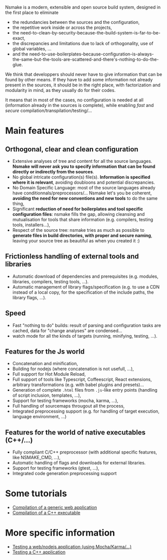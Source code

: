 Nsmake is a modern, extensible and open source build system, designed in the first place to eliminate
* the redundancies between the sources and the configuration,
* the repetitive work inside or across the projects,
* the need-to-clean-by-security-because-the-build-system-is-far-to-be-exact,
* the discrepancies and limitations due to lack of orthogonality, use of global variables, ...
* and the need-to-use-boilerplates-because-configuration-is-always-the-same-but-the-tools-are-scattered-and-there's-nothing-to-do-the-glue.

<!--The goal is to "automate the automation", while taking care of *speed*, *exactness* and *orthogonality*.-->

We think that developpers should never have to give information that can be found by other means. If they have to add some information not already present in the sources, it should be in the right place, with factorization and modularity in mind, as they usually do for their codes.

<!--Furthermore, nsmake is
* **fast**: it works with a server and with micro-services, enabling parallelism, specialization and fast startup times for all the kinds of target,
* **exact/secure**: dependencies are dynamic (notably for code generators) and cover a maximum of possibilities,
* **fully featured** for as many fields as possible (web, compiled languages, ...).-->

It means that in most of the cases, no configuration is needed at all (information already in the sources is complete), while enabling *fast* and *secure* compilation/transpilation/testing/...

# Main features

## Orthogonal, clear and clean configuration

* Extensive analyses of tree and content for all the source languages. **Nsmake will never ask you to specify information that can be found directly or indirectly from the sources**.
* No global intricate configuration(s) file(s). **Information is specified where it is relevant**, avoiding doubloons and potential discrepancies.
* No Domain Specific Language: most of the source languages already have conditionnals/preprocessors/... Nsmake let's you be coherent, **avoiding the need for new conventions and new tools** to do the same thing,
* Significant **reduction of need for boilerplates and tool specific configuration files**: nsmake fills the gap, allowing cleansing and mutualisation for tools that share information (e.g. compilers, testing tools, installers...),
* Respect of the source tree: nsmake tries as much as possible to **generate files in build directories, with proper and secure naming**, leaving your source tree as beautiful as when you created it :)

## Frictionless handling of external tools and libraries

* Automatic download of dependencies and prerequisites (e.g. modules, libraries, compilers, testing tools, ...).
* Automatic management of library flags/specification (e.g. to use a CDN instead of a local copy, for the specification of the include paths, the library flags, ...).

## Speed

* Fast "nothing to do" builds: result of parsing and configuration tasks are cached, data for "change analyses" are condensed...
* watch mode for all the kinds of targets (running, minifying, testing, ...).

## Features for the Js world

* Concatenation and minification,
* Building for nodejs (where concatenation is not usefull, ...),
* Full support for Hot Module Reload,
* Full support of tools like Typescript, Coffeescript, React extensions, arbitrary transformations (e.g. with babel plugins and presets)...
* Generation of complete `.html` files from `.js`-like entry points (handling of script inclusion, templates, ...),
* Support for testing frameworks (mocha, karma, ...),
* Full handling of sourcemaps througout all the process,
* Integrated preprocessing support (e.g. for handling of target execution, language environment, ...)

## Features for the world of native executables (C++/...)

* Fully compliant C/C++ preprocessor (with additional specific features, like NSMAKE_CMD, ...),
* Automatic handling of flags and downloads for external libraries.
* Support for testing frameworks (gtest, ...),
* Integrated code generation preprocessing support

# Some tutorials

* [Compilation of a generic web application](https://github.com/hleclerc/nsmake/wiki/Tutorial:-compilation-of-a-generic-web-application)
* [Compilation of a C++ executable](https://github.com/hleclerc/nsmake/wiki/Tutorial:-compilation-of-a-C---executable)

# More specific information

* [Testing a web/nodejs application (using Mocha/Karma/...)](https://github.com/hleclerc/nsmake/wiki/Testing-your-code-with-Mocha,-Karma,-Chai...)
* [Testing a C++ application](https://github.com/hleclerc/nsmake/wiki/Tutorial:-compilation-of-a-CPP-executable)

<!-- * NSMake is friendly with code generation. For instance, a lot of tools make a first pass to find the dependencies, but this is incompatible with code generation where the result changes the graph. NSMake uses dynamic dependencies and the concept of "additional children" (nodes created during the compilation). Furthermore, it is bundled with "generators" that allow different kind of code generation. -->

<!-- It replaces tools like [webpack](https://webpack.github.io/docs/), [cmake](https://cmake.org/), [grunt](http://gruntjs.com/getting-started), [scons](http://scons.org/), [gulp](http://gulpjs.com/), [brunch](http://brunch.io/)... -->

<!-- NSMake uses

Most of the build systems need the developers to **re**-declare their stuff in scripts, ending with doubloons, scattering and possible discrepancies with the information. For example, typing `#include <foo.h>` in C++ surely means that
- if there is a `foo.cpp`, we will need the associated symbols (unless, well, there is clutter in the directories :) ), and so on recursively. It is unfortunate to have to add it manually in the build specifications...
- if `foo.h` cannot be found, it may have to be downloaded. If the build system is able to find it by itself (because it has to parse the files) and able to launch the download commands, it is sad for the developers to have to maintain manually a list of dependencies, and ask the user to manually launch a dependency update command before the compilation ones...
- with the same idea, if `foo.h` is known to be associated with a library (`libbar.so` for instance), it is regrettable for the developers to have to specify `-lbar -Lpath` manually in another place(s)...
- if there is a `foo.h.in.py` (or whatever convention you like for code generation), it is clear that we may need to generate `foo.h` and well... code generation has always been the Cinderella of build systems (more on this below).
- etc, etc (this list can actually become very long)...

NSMake try to solve these issues by avoiding the scattering of information, and using automation as much as possible. The result is that most of the projects do not need any script for the build specifications, hence the name (abbreviation of "No Script Make").

Moreover, NSMake is friendly with **code generation**, notably by enabling interruptible parsing/execution (e.g. if a file to be generated is needed during parsing) and *dynamic* dependencies (targets may for instance welcome additional children, added during execution).

Of course, NSMake is designed to execute fast (proper caching, "deep" multithreading, fast parsers, etc...). Large projects are welcome.

NSMake is not focused on a particular language but included rules are currently mainly for the JS and C++ worlds. Nevertheless, all requests for new language support are welcome :)

NSMake is a work in progress, a stable version should be available for October 2016. If you have comments, requests or ideas, do not hesitate! -->

<!--

# C/C++ Illustration

This section focuses on the C++ language. If you care more about JS or other languages, feel free to skip it.
Let us consider the following example:

```cpp
// foo.cpp
#include "bar.h"
int main() {
    fun();
}
```

```cpp
// bar.h
#pragma once
void fun();
```

```cpp
// bar.cpp
void fun() {}
```

If in the command line, we type

```bash
nsmake foo.cpp
```

It will execute something like:

```bash
g++ -c -o nsmake/build/bar_GHACFECCGGFDGGHA.o bar.cpp
g++ -c -o nsmake/build/foo_AAAEDGEGFHEHBBAA.o foo.cpp
g++ -o nsmake/build/CECEGFEDFEGCEGCF.exe nsmake/build/foo_AAAEDGEGFHEHBBAA.o nsmake/build/bar_GHACFECCGGFDGGHA.o
nsmake/build/CECEGFEDFEGCEGCF.exe
```

`nsmake` works by "missions" and the default mission for a `.cpp` file is to make an executable (with the dependencies) and run it (by default, if works the same for javascript, python, etc...). "Missions" can be specified using the `-m` flag (`-m help` for a list of possible missions, for instance `-m clean` to clean the `build` and `cmd` dirs) and cover a variety of tasks (creation of a library, minification, run the tests, ...), that can be extended.

As one can see, the dependencies of `foo.cpp` are automatically added. The letters added for the build names are chosen to avoid collision while enabling cohabitation between several versions (e.g. for different flags like levels of optimization, etc...).

To make an executable without running it, one can type

```bash
nsmake -m exe -o foo foo.cpp # -o means "output name"
```

## Flags

Here is an example of how to insert nsmake commands inside sourcefiles:

```cpp
// foo.cpp
//// nsmake global cpp_flag -O2
...
```

```cpp
// bar.cpp
//// nsmake cxx_name clang++
...
```

And in the command line:

```bash
nsmake --cpp-flag -g3 foo.cpp
```

The preceding files and command will produce something like:

```bash
clang++ -g3 -O2 -c -o nsmake/build/bar_ABADECDBHCDHFHFC.o bar.cpp
g++ -g3 -O2 -c -o nsmake/build/foo_EBABHACEHAFCAFFH.o foo.cpp
g++ -o nsmake/build/EABFDADCGFGHEEED.exe nsmake/build/foo_EBABHACEHAFCAFFH.o nsmake/build/bar_ABADECDBHCDHFHFC.o
nsmake/build/EABFDADCGFGHEEED.exe
```

It illustrate the two possible ways to add flags:
* directly into the sources (eventually with the keyword `global` to spread outside the source)
* or via the command line.

### List of C/C++ nsmake flags

* `cpp_flag`: add a flag for the compiler
* `gpu_flag`: add a flag for the nvcc compiler
* `cxx_name`: name of the compiler
* `inc_path`: add an include path (for nsmake and the chosen compilers)
* `lib_path`: add a library path (for nsmake and the chosen linkers)
* `lib_name`: add a library (same name as with the `-l` gcc/clang/icc/... flag)
* `loca_lib`: add a library handled by nsmake (see [Libraries](#libraries))
* `ld_flag` : add a flag for the linker
* `ld_name` : name of the linker

## Conditions

Here are the main possibilities:
* the preprocessor directives are fully understood by the parsers of `nsmake`. It implies that `#if`, `#else`, `#elif` can be used to activate/disable flags, as in:

```cpp
#if defined( _WIN32 ) || defined( _WIN64 )
//// nsmake cpp_flag some_specific_flag
#else
//// nsmake cpp_flag something_else
#endif
```

* Files containing flags can of course be generated, and can be generated by any language (see [Code generation](#code-generation) for details). For instance, if you like python:

```py
# myflags.h.in.py
import os
if os.name == "nt":
    print( "//// nsmake cpp_flag some_specific_flag" )
else:
    print( "//// nsmake cpp_flag something_else" )
```

* Global flags can also be specified in the command line. If for instance one use a `Makefile` to store the project commands, one can write something like:

```sh
debug:
    nsmake -g3 foo
opt:
    nsmake -O3 foo
```

Some cpp flags are natively understood by nsmake (see the file `src/NSMake/GeneratorCpp`). If not registered, it is possible to use `cpp-flag` or `ld-flag` to send specific flags to the compiler and to the linker. Here is a list of flags that are handled for C/C++:

```
-I [ --include-path ] arg Add the directory arg to the list of directories to
                          be searched for header files
-L [ --library-path ] arg Add the directory arg to the list of directories to
                          be searched for libraries
-D [ --define ] arg       Macro definition
-g [ --debug-level ] arg  Set debug level
-O [ --opt-level ] arg    Set optimization level
--cxx arg                 Set default C++ compiler
--ld arg                  Set default linker
--cpp-flag arg            Add flags to the C++ compiler
--lnk-flag arg            Add flags to the linker
```

## Internal Libraries

```cpp
//// nsmake loca_lib foo.h
```

in a source means that `foo.h` and its dependencies (`.h`, `.cpp`, ...) should be compiled in a separate library.

## External libraries

Each time nsmake finds the need for an external include, it looks if it is possible to automatically add the needed flags.

Nsmake use the `.yaml` files in `${PROJECT}/nsmake/cpp_decl/`, `~/.config/nsmake/cpp_decl/` and `/usr/share/nsmake/cpp_decl/`. They define flags and download instruction (used of course only if the headers are not found).

For instance, if one of these directory contain a file like:

```yaml
includes: [ libxml/tree.h libxml/parser.h ]
flag_sets:
  - systems:   [] # the same flag set can be used for all the systems. Typical value: win32
    inc_paths: [ ext/libxml2/include/libxml2, /usr/include/libxml2 ]
    lib_paths: [ ext/libxml2/lib ]
    lib_names: [ xml2 ] # flag names correspond to nsmake commands (e.g. ld_flags, ...)
load_sets:
  - systems: [ Ubuntu, Debian ]
    command: apt-get install libxml2-dev
    root:    true # this variant will be used only if --no-root has not been specified in the command line
  - systems: [] # if none of the previous variants worked
    command: "wget ftp://xmlsoft.org/libxml2/libxml2-2.9.4.tar.gz &&
              tar xzf libxml2-2.9.4.tar.gz && cd libxml2-2.9.4 &&
              ./configure --without-python --prefix=`pwd`/ext/libxml2 &&
              make install"
```

a cpp file like

```cpp
#include <libxml/tree.h>
```

will download/compile the library if libxml/tree.h cannot be found in the include paths (including of course the ones specified in the yaml file), and will register the flags for the compilation and link commands.

Currently, nsmake does not provide default `cpp_decl` files but it is planned for a near future (maybe with a server able to find which one to download, etc...).

# Code generation

Nsmake can handle code generation either
- with files to be interpreted/compiled/executed (`.gen.xyz`)
- or with inline commands, inside the code (`NSMAKE_CMD`)

## .gen.$ext.$lang

A first approach for code generation consists in naming the needed files with `.gen.$ext.$lang` at the end, where `ext` is the wanted final extension(s) (`.cpp`, `.h`, ...) and `$lang` describes the language of the generator.

For instance, with
```python
# main.gen.cpp.py
import sys
open( sys.argv[ 1 ], "w" ).write( "int main() { return 0; }" )
```

the command
```bash
nsmake main.gen.cpp
```

will execute the following lines
```bash
python main.gen.cpp.py main.gen.cpp
g++ -c -o nsmake/build/main.gen_GGCAFEHEGBCHFCGA.o main.gen.cpp
g++ -o nsmake/build/DGCEBCHAECDEBADA.exe nsmake/build/main.gen_GGCAFEHEGBCHFCGA.o
nsmake/build/DGCEBCHAECDEBADA.exe
```

Of course, it works for all kind of needed files, requested in any way (`#include`, ...).

The convention is to add `.gen.$ext` after the name of the file that has to be generated, where `.$ext` is the usual extension for the chosen language. The generator has to start with the same name, plus the usual extension to define the used language. It can be for instance a `.gen.$ext.cpp` (will parse, compile, link and execute using nsmake), a `.gen.$ext.py` (will call the `python`), a `.gen.$ext.js` (will use `nodejs`), a `.gen.$ext.sh` (will use bash), an so on...

Optionally, the user can send arguments to the script, using the question mark, plus arguments. For instance, if we have

```cpp
#include "foo.gen.h?arg1%20arg2"
// ...
```

and we assume that we have a `foo.gen.h.$lang` file, it will be executed with `foo.gen.h arg1 arg2` as arguments (enabling reuse of the same script for different targets).

Nsmake tests all the needed files to see if they result from code generation. For instance, when it parses a `.cpp` file and finds that this one needs a `foo.h`, it looks if there's a `foo.h.in.py`, a `foo.h.in.cpp`, and so on.... `foo.h.in.xyz` will of course has the priority other a potentially existing `foo.h`. This works of course with all the kinds of files (`.cpp`, ...), included or not.

For code generation, Nsmake solves the following challenges:
* content of generated file can not be considered as prior information. It notably means that the dependencies must be dynamic (cannot be fully known after a first pass) and that content parsing can be interrupted (e.g. if a file needs the content of a generated header, one must interrupt the parsing to generate the file(s) and then it can be resumed).
* nsmake takes care of external modifications. For instance, if a human modifies a generated file (well this is quite frequent notably if after an error a compiler points to generated stuff), nsmake will never overwrite it (unless if use of the `-f` flag), stopping the build if the file is a dependency.


## NSMAKE_CMD / NSMAKE_RUN (inline code generation)

It is possible to include generated code without having to create separated files.

## NSMAKE_CMD

`NSMAKE_CMD( PROG, LANG, ... )` allows for arbitrary compile time substitutions. It takes as parameters the content of a program to generate the code, and optionally, an extension (`.cpp`, `.py`, `.js`, ...) to specify the language and arguments that will be passed to the executable. The extension is optional: if `PROG` is specified without quote, nsmake assumes that it is in the same language than the surrogate source and do not expect a `LANG` argument. `NSMAKE_CMD` will execute the program with a redirected `stdout`.

For example, with

```cpp
// foo.cpp

#define GOOGLE_COORDS( LOCATION ) NSMAKE_CMD( \
    "import json, sys, urllib.parse, urllib.request\n" \
    "url = 'http://maps.google.com/maps/api/geocode/json?address=' + urllib.parse.quote( '" LOCATION "' ) + '&sensor=false'\n" \
    "ans = json.loads( urllib.request.urlopen( url ).read().decode( 'UTF-8' ) )\n" \
    "crd = ans['results'][ 0 ]['geometry']['location']\n" \
    "print( '{ ' + str( crd['lng'] ) + ', ' + str( crd['lat'] ) + ' }' )\n", \
    ".py" \
)

double coords[] = GOOGLE_COORDS( "Paris, France" );
```

nsmake will output a copy of `foo.cpp` in the build dir, with `GOOGLE_COORDS( "Paris, France" )` substituted by `{ 2.3522219, 48.856614 }`.

Of course, nsmake will run the scripts only if necessary, and takes care of the dependencies. For instance, if there is a modification in `urllib/parse.py`, nsmake will consider that the `GOOGLE_COORDS` script will have to be executed again...

## NSMAKE_RUN

`NSMAKE_RUN( FILE, ... )` pursue the same goal than `NSMAKE_CMD` excepted that it takes a file as parameter (that will be compiled/executed by nsmake) + optional additional arguments.

For example:

```cpp
// hexa_corr.cpp
#include <fstream>
#include <vector>
int main( int argc, char * * argv ) {
    std::vector<int> v( 256, atoi( argv[ 2 ] ) );
    for( int i = 0; i < 10; ++i ) v[ '0' + i ] = i;
    for( int i = 0; i <  6; ++i ) v[ 'a' + i ] = 10 + i;
    for( int i = 0; i <  6; ++i ) v[ 'A' + i ] = 10 + i;
    std::ofstream f( argv[ 1 ] );
    f << "{";
    for( int i = 0; i < v.size(); ++i )
        f << v[ i ] << ",";
    f << "}";
}
```

```cpp
int hexa_corr[] = NSMAKE_RUN( "hexa_corr.cpp", -1 /*default value*/ );
```

Of course, the script can be in any language (`.cpp`, `.coffee`, `.py`, ...), provided that it is supported by nsmake (for the `run` "mission").

# Javascript/Typescript/Coffeescript/...

Nsmake has default rules to:
* make minified versions of a javascript file with its dependencies (automatically found),
* make an `.html` file to load and execute a javascript and its dependency in a browser (with of course the possibility to use templates for the static content),
* transpile from Typescript/Coffeescript/JSX if a regular `.js` file is needed,
* run and test all of this.

* sourcemaps
* watch also html files, everything

Example:

```js
// foo.js
import * from "bar"
```

```js
// bar.ts
function fun() : Void {}
```

tests types for require (+ use of else)):

```js
if ( typeof window  !== "undefined" ) // or typeof( ... )
if ( typeof process !== "undefined" ) // or typeof( ... )
if ( typeof window  === "undefined" ) // or typeof( ... )
if ( typeof process === "undefined" ) // or typeof( ... )
if ( typeof window  !=  "undefined" ) // or typeof( ... )
if ( typeof process !=  "undefined" ) // or typeof( ... )
if ( typeof window  ==  "undefined" ) // or typeof( ... )
if ( typeof process ==  "undefined" ) // or typeof( ... )
```

var process={env:{NODE_ENV:{ process.env.NODE_ENV
"production"

nsmake es_version 5, 6
nsmake need_hmr
nsmake html_content
nsmake html_template

nsmake ht --es-target "targets:{browsers:['last 3 versions']}" ex/pouetox.js


//// nsmake ext_lib react     https://unpkg.com/react@15/dist/react.js         React
//// nsmake ext_lib react-dom https://unpkg.com/react-dom@15/dist/react-dom.js ReactDOM

Proxying react => not in production. Not trivial update => maybe not possible with RHU

Generation:
```js
"./filename!..%2Fgenerator.ts(./operations.ts,.ts)"
// Rec:
"./filename!..%2Fgenerator.ts(./another_name,.ts)"
```

## Download

When a module is needed, by default, it trie do download it using `npm install`

...

# TODO

Feel free to add stuff in this list:

* Plugins: it would be great for extensibility to support plugin definition inside the `nsmake` dir, or inside system directories. It would be a way to define new Generators (to handle mission, and how to make a given target)
* Better clean: currently, clean removes everything in `cmd` and `build` directories. It would be great to to clean all *excepted* what is needed for a set of targets. Also, it would be great to handle *precious* builds, e.g. the ones that takes a lot of time.
-->
